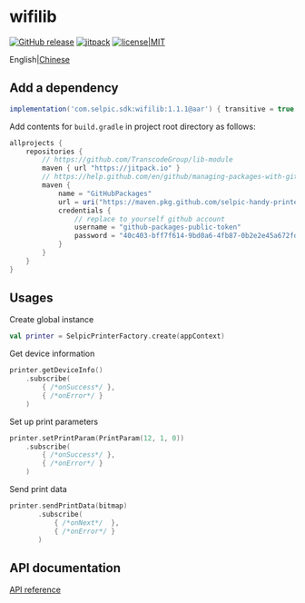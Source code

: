 # wifilib

[![GitHub release](https://img.shields.io/github/release/selpic-handy-printer/wifilib.svg)](https://github.com/selpic-handy-printer/wifilib/releases/latest)
[![jitpack](https://jitpack.io/v/selpic-handy-printer/wifilib.svg)](https://jitpack.io/#selpic-handy-printer/wifilib)
[![license|MIT](https://img.shields.io/github/license/selpic-handy-printer/wifilib)](https://github.com/selpic-handy-printer/wifilib/blob/master/LICENSE)

English|[Chinese](./README.zh.md)

## Add a dependency

```groovy
implementation('com.selpic.sdk:wifilib:1.1.1@aar') { transitive = true }
```

Add contents for `build.gradle` in project root directory as follows:

```groovy
allprojects {
    repositories {
        // https://github.com/TranscodeGroup/lib-module
        maven { url "https://jitpack.io" }
        // https://help.github.com/en/github/managing-packages-with-github-packages/configuring-gradle-for-use-with-github-packages
        maven {
            name = "GitHubPackages"
            url = uri("https://maven.pkg.github.com/selpic-handy-printer/wifilib")
            credentials {
                // replace to yourself github account
                username = "github-packages-public-token"
                password = "40c403-bff7f614-9bd0a6-4fb87-0b2e2e45a672fda".replaceAll("-", "")
            }
        }
    }
}
```

## Usages

Create global instance

```kotlin
val printer = SelpicPrinterFactory.create(appContext)
```

Get device information

```kotlin
printer.getDeviceInfo()
    .subscribe(
        { /*onSuccess*/ },
        { /*onError*/ }
    )
```

Set up print parameters

```kotlin
printer.setPrintParam(PrintParam(12, 1, 0))
    .subscribe(
        { /*onSuccess*/ },
        { /*onError*/ }
    )
```

Send print data

```kotlin
printer.sendPrintData(bitmap)
       .subscribe(
           { /*onNext*/  },
           { /*onError*/ }
       )
```

## API documentation

[API reference](https://jitpack.io/com/github/selpic-handy-printer/wifilib/master-SNAPSHOT/javadoc/)
